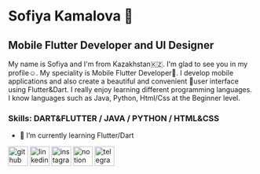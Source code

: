 # Sofiya Kamalova 🦉
## Mobile Flutter Developer and UI Designer

My name is Sofiya and  I'm from Kazakhstan🇰🇿. I'm glad to see you in my profile☺️. My speciality is Mobile Flutter Developer📱. I develop mobile applications and also create a beautiful and convenient 🎨user interface using Flutter&Dart. I really enjoy learning different programming languages. I know languages ​​such as Java, Python, Html/Css at the Beginner level.

### Skills: DART&FLUTTER / JAVA / PYTHON / HTML&CSS

- 🌱 I’m currently learning Flutter/Dart

  
[<img src='https://cdn.jsdelivr.net/npm/simple-icons@3.0.1/icons/github.svg' alt='github' height='40'>](https://github.com/sofiyakamalova)  [<img src='https://cdn.jsdelivr.net/npm/simple-icons@3.0.1/icons/linkedin.svg' alt='linkedin' height='40'>](https://www.linkedin.com/in/https://www.linkedin.com/in/софия-камалова-a4a96929b/?locale=en_US/)  [<img src='https://cdn.jsdelivr.net/npm/simple-icons@3.0.1/icons/instagram.svg' alt='instagram' height='40'>](https://www.instagram.com/sophiekamalova/)  [<img src='https://cdn.jsdelivr.net/npm/simple-icons@3.0.1/icons/notion.svg' alt='notion' height='40'>](https://www.notion.so/Sofiya-Kamalova-2c5c3d1249be4adf897ce78c2f19ff4c?pvs=4)  [<img src='https://cdn.jsdelivr.net/npm/simple-icons@3.0.1/icons/telegram.svg' alt='telegram' height='40'>](https://t.me/sofiyakamalova)  

